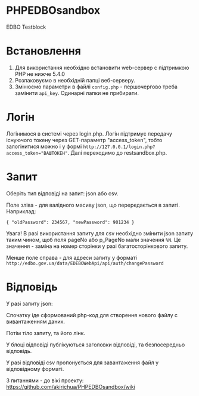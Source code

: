 # PHPEDBOsandbox
EDBO Testblock

# Встановлення

1. Для використання необхідно встановити web-сервер с підтримкою PHP не нижче 5.4.0
2. Розпаковуємо в необхідній папці веб-серверу.
3. Змінюємо параметри в файлі `config.php` - першочергово треба замінити `api_key`. Одинарні лапки не прибирати.

# Логін

Логінимося в системі через login.php.
Логін підтримує передачу існуючого токену через GET-параметр "access_token", тобто залогінитися можно і у формі `http://127.0.0.1/login.php?access_token="ВАШТОКЕН"`.
Далі переходимо до restsandbox.php.

# Запит

Оберіть тип відповіді на запит: json або csv.

Поле зліва - для валідного масиву json, що перередається в запиті. Наприклад:

`{
  "oldPassword": 234567,
  "newPassword": 901234
}`

Увага! В разі використання запиту для csv необхідно змінити json запиту таким чином, щоб поля pageNo або p_PageNo мали значення `%N`. Це значення - заміна на номер сторінки у разі багатосторінкового запиту.

Менше поле справа - для адреси запиту у форматі `http://edbo.gov.ua/data/EDEBOWebApi/api/auth/changePassword`

# Відповідь

У разі запиту json:

Спочатку іде сформований php-код для створення нового файлу с вивантаженням даних.

Потім тіло запиту, та його лінк.

У блоці відповіді публікуються заголовки відповіді, та безпосередньо відповідь.

У разі відповіді csv пропонується для завантаження файл у відповідному форматі.

З питаннями - до вікі проекту: https://github.com/akirichua/PHPEDBOsandbox/wiki

